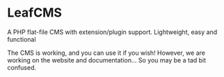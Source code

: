 LeafCMS
=======

A PHP flat-file CMS with extension/plugin support. Lightweight, easy and functional

The CMS is working, and you can use it if you wish! However, we are working on the website and documentation... So you may be a tad bit confused.

